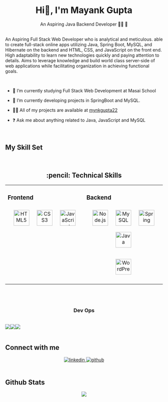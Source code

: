 
  

### <h1 align="center" style="fontsize=48px" >Hi👋, I'm Mayank Gupta</h1>


 <div align="center" style="fint-weight=bold" >An Aspiring Java Backend Developer 👨‍💻 🚀</div> 
 <br>
 <p>An Aspiring Full Stack Web Developer who is analytical and meticulous. able to create full-stack online apps utilizing Java, Spring Boot, MySQL, and Hibernate on the backend and HTML, CSS, and JavaScript on the front end. High adaptability to learn new technologies quickly and paying attention to details. Aims to leverage knowledge and build world class server-side of web applications while facilitating organization in achieving functional goals.</p>
<br>

  

- 🔭 I’m currently studying Full Stack Web Development at Masai School  
  

- 🌱 I’m currently developing projects in SpringBoot and MySQL. 

- 👨‍💻 All of my projects are available at [mynkgupta22](https://mynkgupta22.github.io)
  
- ❓ Ask me about anything related to Java, JavaScript and MySQL  
  

<br/>  


## My Skill Set  

<br>

<h2 align='center'> :pencil: Technical Skills</h2>

<table align='center'><tr><td valign="top" width="33%">   
<h3>Frontend</h3>  
<div align="center">  

<a href="https://en.wikipedia.org/wiki/HTML5" target="_blank"><img style="margin: 10px" src="https://profilinator.rishav.dev/skills-assets/html5-original-wordmark.svg" alt="HTML5" height="50" /></a>   <a href="https://www.w3schools.com/css/" target="_blank"><img style="margin: 10px" src="https://profilinator.rishav.dev/skills-assets/css3-original-wordmark.svg" alt="CSS3" height="50" /></a>  <a href="https://www.javascript.com/" target="_blank"><img style="margin: 10px" src="https://profilinator.rishav.dev/skills-assets/javascript-original.svg" alt="JavaScript" height="50" /></a>  
 
</div>  </td><td valign="top" width="33%">   
<h3>Backend</h3>  
<div align="center"> 
<a href="https://nodejs.org/" target="_blank"><img style="margin: 10px" src="https://profilinator.rishav.dev/skills-assets/nodejs-original-wordmark.svg" alt="Node.js" height="50" /></a>   
<a href="https://www.mysql.com/" target="_blank"><img style="margin: 10px" src="https://profilinator.rishav.dev/skills-assets/mysql-original-wordmark.svg" alt="MySQL" height="50" /></a>  
<a href="https://docs.spring.io/spring-framework/docs/3.0.x/reference/expressions.html#:~:text=The%20Spring%20Expression%20Language%20(SpEL,and%20basic%20string%20templating%20functionality." target="_blank"><img style="margin: 10px" src="https://profilinator.rishav.dev/skills-assets/springio-icon.svg" alt="Spring" height="50" /></a>  
<a href="https://www.java.com/" target="_blank"><img style="margin: 10px" src="https://profilinator.rishav.dev/skills-assets/java-original-wordmark.svg" alt="Java" height="50" /></a>  
  
<a href="https://wordpress.com/" target="_blank"><img style="margin: 10px" src="https://profilinator.rishav.dev/skills-assets/wordpress.png" alt="WordPress" height="50" /></a>  
</div>  </td></tr></table>    <br/>

<br>
<h3 align='center'>Dev Ops</h3>

<br>
<div align='center' style="display: flex;">
  <img src="https://img.shields.io/badge/Visual%20Studio%20Code-0078d7.svg?style=for-the-badge&logo=visual-studio-code&logoColor=white" />
  <img src="https://img.shields.io/badge/GitHub-100000?style=for-the-badge&logo=github&logoColor=white" />
  
  <img src="https://img.shields.io/badge/netlify-%23000000.svg?style=for-the-badge&logo=netlify&logoColor=#00C7B7" />
 
</div>
<br/>



 



 

 








## Connect with me  
<div align="center">
<a href="https://linkedin.com/in/https://www.linkedin.com/in/mayank-gupta-4954b2120/" target="_blank">
<img src=https://img.shields.io/badge/linkedin-%231E77B5.svg?&style=for-the-badge&logo=linkedin&logoColor=white alt=linkedin style="margin-bottom: 5px;" />
</a>
<a href="https://github.com/mynkgupta22" target="_blank">
<img src=https://img.shields.io/badge/github-%2324292e.svg?&style=for-the-badge&logo=github&logoColor=white alt=github style="margin-bottom: 5px;" />
</a>  
</div>  
  

<br/>  


## Github Stats  
<div align="center"><img src="https://github-readme-stats.vercel.app/api?username=mynkgupta22&show_icons=true&count_private=true&hide_border=true" align="center" /></div>  

<br/>  
